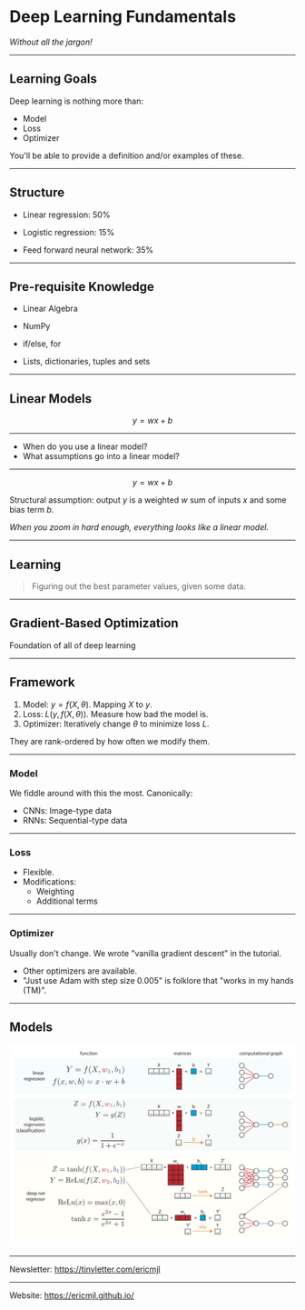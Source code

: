 # Deep Learning Fundamentals

_Without all the jargon!_

---

## Learning Goals

Deep learning is nothing more than:
<!-- .element: class="fragment" data-fragment-index="1" -->

- Model <!-- .element: class="fragment" data-fragment-index="2" -->
- Loss <!-- .element: class="fragment" data-fragment-index="3" -->
- Optimizer <!-- .element: class="fragment" data-fragment-index="4" -->

You'll be able to provide a definition and/or examples of these.
<!-- .element: class="fragment" data-fragment-index="5" -->

---

## Structure

- Linear regression: 50%
<!-- .element: class="fragment" data-fragment-index="1" -->
- Logistic regression: 15%
<!-- .element: class="fragment" data-fragment-index="2" -->
- Feed forward neural network: 35%
<!-- .element: class="fragment" data-fragment-index="3" -->

---

## Pre-requisite Knowledge

- Linear Algebra
<!-- .element: class="fragment" data-fragment-index="1" -->
- NumPy
<!-- .element: class="fragment" data-fragment-index="2" -->
- if/else, for
<!-- .element: class="fragment" data-fragment-index="3" -->
- Lists, dictionaries, tuples and sets
<!-- .element: class="fragment" data-fragment-index="4" -->

---

## Linear Models

$$y = wx + b$$

---

- When do you use a linear model?
- What assumptions go into a linear model?

---

$$y = wx + b$$

Structural assumption: output $y$ is a weighted $w$ sum of inputs $x$ and some bias term $b$.

_When you zoom in hard enough, everything looks like a linear model._
<!-- .element class="fragment" -->

---

## Learning

> Figuring out the best parameter values, given some data.

---

## Gradient-Based Optimization

Foundation of all of deep learning

---

## Framework

1. Model: $y = f(X, \theta)$. Mapping $X$ to $y$.
2. Loss: $L(y, f(X, \theta))$. Measure how bad the model is.
3. Optimizer: Iteratively change $\theta$ to minimize loss $L$.

They are rank-ordered by how often we modify them.

---

### Model

We fiddle around with this the most. Canonically:

- CNNs: Image-type data
- RNNs: Sequential-type data

---

### Loss

- Flexible.
- Modifications:
    - Weighting
    - Additional terms

---

### Optimizer

Usually don't change. We wrote "vanilla gradient descent" in the tutorial.

- Other optimizers are available.
- "Just use Adam with step size 0.005" is folklore that "works in my hands (TM)".

---

## Models

![](figures/infographic.png) <!-- .element height="70%" width="70%" -->


---

Newsletter: https://tinyletter.com/ericmjl

---

Website: https://ericmjl.github.io/
